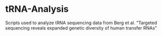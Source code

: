 # tRNA-Analysis

Scripts used to analyze tRNA sequencing data from Berg et al. "Targeted sequencing reveals expanded genetic diversity of human transfer RNAs" 
